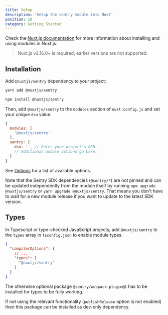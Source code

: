 ```yaml
---
title: Setup
description: 'Setup the sentry module into Nuxt'
position: 10
category: Getting Started
---
```


Check the [Nuxt.js documentation](https://nuxtjs.org/guides/configuration-glossary/configuration-modules) for more information about installing and using modules in Nuxt.js.

> Nuxt.js v2.16.0+ is required, earlier versions are not supported.

## Installation

Add `@nuxtjs/sentry` dependency to your project:

<code-group>
  <code-block label="Yarn" active>

  ```bash
  yarn add @nuxtjs/sentry
  ```

  </code-block>
  <code-block label="NPM">

  ```bash
  npm install @nuxtjs/sentry
  ```

  </code-block>
</code-group>

Then, add `@nuxtjs/sentry` to the `modules` section of `nuxt.config.js` and set your unique `dsn` value:

```js [nuxt.config.js]
{
  modules: [
    '@nuxtjs/sentry'
  ],
  sentry: {
    dsn: '', // Enter your project's DSN.
    // Additional module options go here.
  }
}
```

See [Options](/configuration/options) for a list of available options.

Note that the Sentry SDK dependencies (`@sentry/*`) are not pinned and can be updated independently from the module itself by running `npm upgrade @nuxtjs/sentry` or `yarn upgrade @nuxtjs/sentry`. That means you don't have to wait for a new module release if you want to update to the latest SDK version.

## Types

In Typescript or type-checked JavaScript projects, add `@nuxtjs/sentry` to the `types` array in `tsconfig.json` to enable module types.

```json [tsconfig.json]
{
  "compilerOptions": {
    // ...
    "types": [
      "@nuxtjs/sentry"
    ]
  }
}
```

<alert type="info">

  The otherwise optional package `@sentry/webpack-plugin@1` has to be installed for types to be fully working.

  If not using the relevant functionality (`publishRelease` option is not enabled) then this package can be installed as dev-only dependency.

</alert>
